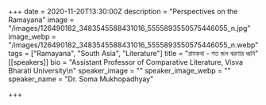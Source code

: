 +++
date = 2020-11-20T13:30:00Z
description = "Perspectives on the Ramayana"
image = "/images/126490182_3483545588431016_5555893550575446055_n.jpg"
image_webp = "/images/126490182_3483545588431016_5555893550575446055_n.webp"
tags = ["Ramayana", "South Asia", "Literature"]
title = "রামকথা - শত জল ঝরণার ধ্বনি"
[[speakers]]
bio = "Assistant Professor of Comparative Literature, Visva Bharati University\n"
speaker_image = ""
speaker_image_webp = ""
speaker_name = "Dr. Soma Mukhopadhyay"

+++

